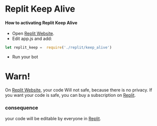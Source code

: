 # Replit Keep Alive

#### How to activating Replit Keep Alive

- Open [Replit Website](replit.com).
- Edit app.js and add:
```js
let replit_keep =  require('./replit/keep_alive')
```
- Run your bot

# Warn!

On [Replit Website](replit.com), your code Will not safe, because there is no privacy. If you want your code is safe, you can buy a subscription on [Replit](replit.com).

### consequence

your code will be editable by everyone in [Replit](replit.com).

